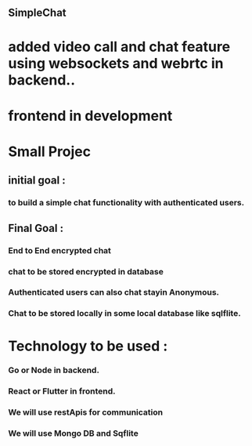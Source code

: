 ## SimpleChat 
# added video call and chat feature using websockets and webrtc in backend.. 
# frontend in development 

#  Small Projec
 

## initial goal : 
### to build a simple chat functionality with authenticated users. 


## Final Goal :
### End to End encrypted chat 
### chat to be stored encrypted in database  
### Authenticated users can also chat stayin Anonymous. 
### Chat to be stored locally in some local database like sqlflite. 




# Technology to be used : 
### Go or Node in backend. 
### React or Flutter in frontend. 
### We will use restApis for communication
### We will use Mongo DB and Sqflite 
